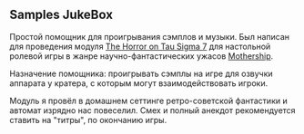 Samples JukeBox
----

Простой помощник для проигрывания сэмплов и музыки. 
Был написан для проведения модуля [The Horror on Tau Sigma 7](https://www.drivethrurpg.com/product/367968/The-Horror-on-Tau-Sigma-7) для настольной ролевой игры в жанре научно-фантастических ужасов [Mothership](https://www.mothershiprpg.ru).

Назначение помощника: проигрывать сэмплы на игре для озвучки аппарата у кратера, с которым могут взаимодействовать игроки.

Модуль я провёл в домашнем сеттинге ретро-советской фантастики и автомат изрядно нас повеселил. Смех и полный анекдот рекомендуется ставить на "титры", по окончанию игры. 
